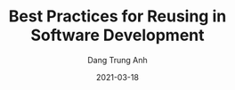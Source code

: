 ---
title: Best Practices for Reusing in Software Development
date: '2021-03-18'
author: 'Dang Trung Anh'
tags: ['Software Engineering', 'Software Reuse', 'Programming']
draft: false
summary: In fact, we always use the same solution for similar problems. For example, we usually reuse our code written for another project whenever a similar function is needed — it is an example of reuse in software development.
link: https://levelup.gitconnected.com/software-engineering-best-practices-for-reusing-in-software-development-6006f9d8d364
---